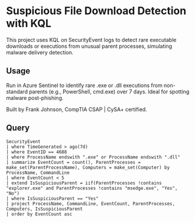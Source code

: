 # Suspicious File Download Detection with KQL

This project uses KQL on SecurityEvent logs to detect rare executable downloads or executions from unusual parent processes, simulating malware delivery detection.


## Usage
Run in Azure Sentinel to identify rare .exe or .dll executions from non-standard parents (e.g., PowerShell, cmd.exe) over 7 days. Ideal for spotting malware post-phishing.

Built by Frank Johnson, CompTIA CSAP | CySA+ certified.
## Query
```kql
SecurityEvent
| where TimeGenerated > ago(7d)
| where EventID == 4688
| where ProcessName endswith ".exe" or ProcessName endswith ".dll"
| summarize EventCount = count(), ParentProcesses = make_set(ParentProcessName), Computers = make_set(Computer) by ProcessName, CommandLine
| where EventCount < 5
| extend IsSuspiciousParent = iif(ParentProcesses !contains "explorer.exe" and ParentProcesses !contains "msedge.exe", "Yes", "No")
| where IsSuspiciousParent == "Yes"
| project ProcessName, CommandLine, EventCount, ParentProcesses, Computers, IsSuspiciousParent
| order by EventCount asc
